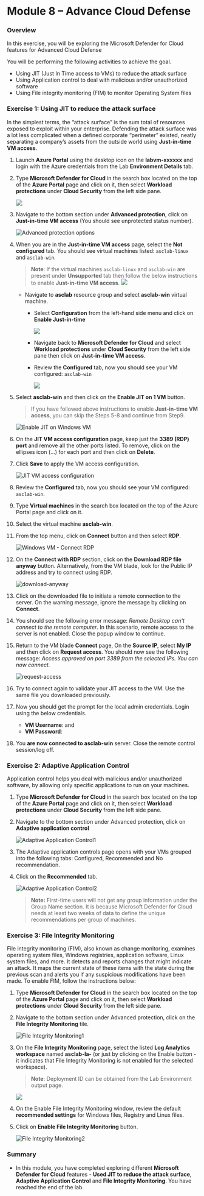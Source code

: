 # Module 8 – Advance Cloud Defense

### Overview

In this exercise, you will be exploring the Microsoft Defender for Cloud features for Advanced Cloud Defense

You will be performing the following activities to achieve the goal.

* Using JIT (Just In Time access to VMs) to reduce the attack surface
* Using Application control to deal with malicious and/or unauthorized software
* Using File integrity monitoring (FIM) to monitor Operating System files

### Exercise 1: Using JIT to reduce the attack surface

In the simplest terms, the “attack surface” is the sum total of resources exposed to exploit within your enterprise. Defending the attack surface was a lot less complicated when a defined corporate “perimeter” existed, neatly separating a company’s assets from the outside world using **Just-in-time VM access**.

1. Launch **Azure Portal** using the desktop icon on the **labvm-xxxxxx** and login with the Azure credentials from the Lab **Environment Details** tab.

2. Type **Microsoft Defender for Cloud** in the search box located on the top of the **Azure Portal** page and click on it, then select **Workload protections** under **Cloud Security** from the left side pane.

    ![](../Images/m3e1s1.png)

3. Navigate to the bottom section under **Advanced protection**, click on **Just-in-time VM access** (You should see unprotected status number).

    ![Advanced protection options](../Images/m8ex1.step3.png)

4. When you are in the **Just-in-time VM access** page, select the **Not configured** tab. You should see virtual machines listed: `asclab-linux` and `asclab-win`.
    
    > **Note**: If the virtual machines `asclab-linux` and `asclab-win` are present under **Unsupported** tab then follow the below instructions to enable **Just-in-time VM access**.
    ![](../Images/justintime.png)

    - Navigate to **asclab** resource group and select **asclab-win** virtual machine.
       - Select **Configuration** from the left-hand side menu and click on **Enable Just-in-time**
       
           ![](../Images/jit-01.png)
       
       - Navigate back to **Microsoft Defender for Cloud** and select **Workload protections** under **Cloud Security** from the left side pane then click on **Just-in-time VM access**.
       - Review the **Configured** tab, now you should see your VM configured: `asclab-win`

           ![](../Images/justintime1.png)
    
5. Select **asclab-win** and then click on the **Enable JIT on 1 VM** button.
    > If you have followed above instructions to enable **Just-in-time VM access**, you can skip the Steps 5-8 and continue from Step9.
    
    ![Enable JIT on Windows VM](../Images/m8ex1.step5.png)

6. On the **JIT VM access configuration** page, keep just the **3389 (RDP) port** and remove all the other ports listed. To remove, click on the ellipses icon (...) for each port and then click on **Delete**.

7. Click **Save** to apply the VM access configuration.

    ![JIT VM access configuration](../Images/asc-jit-vm-access-config.gif?raw=true)

8. Review the **Configured** tab, now you should see your VM configured: `asclab-win`.

9. Type **Virtual machines** in the search box located on the top of the Azure Portal page and click on it.

10. Select the virtual machine **asclab-win**.

11. From the top menu, click on **Connect** button and then select **RDP**.

     ![Windows VM - Connect RDP](../Images/asc-win-vm-connect-rdp.gif?raw=true)

12. On the **Connect with RDP** section, click on the **Download RDP file anyway** button. Alternatively, from the VM blade, look for the Public IP address and try to connect using RDP.

     ![download-anyway](../Images/m8ex1.step12.png)

13. Click on the downloaded file to initiate a remote connection to the server. On the warning message, ignore the message by clicking on **Connect**.

14. You should see the following error message: *Remote Desktop can't connect to the remote computer*. In this scenario, remote access to the server is not enabled. Close the popup window to continue.

15. Return to the VM blade **Connect** page, On the **Source IP**, select **My IP** and then click on **Request access**. You should now see the following message: *Access approved on port 3389 from the selected IPs. You can now connect.*

     ![request-access](../Images/m8ex1.step15.png)

16. Try to connect again to validate your JIT access to the VM. Use the same file you downloaded previously.

17. Now you should get the prompt for the local admin credentials. Login using the below credentials.
 
      - **VM Username**: <inject key="VM Username"></inject>  and
      - **VM Password**: <inject key="VM Password"></inject>

18. You **are now connected to asclab-win** server. Close the remote control session/log off.

### Exercise 2: Adaptive Application Control

Application control helps you deal with malicious and/or unauthorized software, by allowing only specific applications to run on your machines.

1. Type **Microsoft Defender for Cloud** in the search box located on the top of the **Azure Portal** page and click on it, then select **Workload protections** under **Cloud Security** from the left side pane.

2. Navigate to the bottom section under Advanced protection, click on **Adaptive application control**

    ![Adaptive Application Control1](../Images/m8ex2.step2.png)

3. The Adaptive application controls page opens with your VMs grouped into the following tabs: Configured, Recommended and No recommendation.

4. Click on the **Recommended** tab.

    ![Adaptive Application Control2](../Images/adaptive-application-control-new.png)

    >**Note:** First-time users will not get any group information under the Group Name section. It is because Microsoft Defender  for Cloud needs at least two weeks of data to define the unique recommendations per group of machines. 

### Exercise 3: File Integrity Monitoring

File integrity monitoring (FIM), also known as change monitoring, examines operating system files, Windows registries, application software, Linux system files, and more. It detects and reports changes that might indicate an attack.
It maps the current state of these items with the state during the previous scan and alerts you if any suspicious modifications have been made. To enable FIM, follow the instructions below:

1. Type **Microsoft Defender for Cloud** in the search box located on the top of the **Azure Portal** page and click on it, then select **Workload protections** under **Cloud Security** from the left side pane.

2. Navigate to the bottom section under Advanced protection, click on the **File Integrity Monitoring** tile.

    ![File Integrity Monitoring1](../Images/m8ex3.step2.png)

3. On the **File Integrity Monitoring** page, select the listed **Log Analytics workspace** named **asclab-la-<inject key="DeploymentID" enableCopy="false"/>** (or just by clicking on the Enable button - it indicates that File Integrity Monitoring is not enabled for the selected workspace).

   > **Note**: Deployment ID can be obtained from the Lab Environment output page.

   ![](../Images/FIM.png)

4. On the Enable File Integrity Monitoring window, review the default **recommended settings** for Windows files, Registry and Linux files.

5. Click on **Enable File Integrity Monitoring** button.

    ![File Integrity Monitoring2](../Images/m8ex3.step5.png)

### Summary

  * In this module, you have completed exploring different **Microsoft Defender  for Cloud** features - **Used JIT to reduce the attack surface**, **Adaptive Application Control** and **File Integrity Monitoring**. You have reached the end of the lab.
